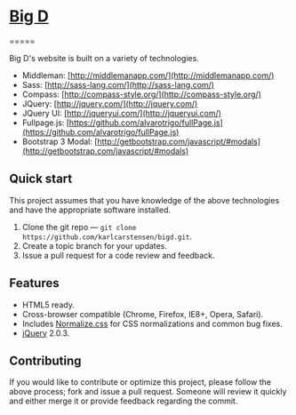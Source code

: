 # [Big D](http://bigdbarbecue.com)
=====

Big D's website is built on a variety of technologies.

* Middleman: [http://middlemanapp.com/](http://middlemanapp.com/)
* Sass: [http://sass-lang.com/](http://sass-lang.com/)
* Compass: [http://compass-style.org/](http://compass-style.org/)
* JQuery: [http://jquery.com/](http://jquery.com/)
* JQuery UI: [http://jqueryui.com/](http://jqueryui.com/)
* Fullpage.js: [https://github.com/alvarotrigo/fullPage.js](https://github.com/alvarotrigo/fullPage.js)
* Bootstrap 3 Modal: [http://getbootstrap.com/javascript/#modals](http://getbootstrap.com/javascript/#modals)

## Quick start

This project assumes that you have knowledge of the above technologies and have the appropriate software installed.

1. Clone the git repo — `git clone https://github.com/karlcarstensen/bigd.git`.
2. Create a topic branch for your updates.
3. Issue a pull request for a code review and feedback.

## Features

* HTML5 ready.
* Cross-browser compatible (Chrome, Firefox, IE8+, Opera, Safari).
* Includes [Normalize.css](http://necolas.github.com/normalize.css/) for CSS
  normalizations and common bug fixes.
* [jQuery](http://jquery.com/) 2.0.3.

## Contributing

If you would like to contribute or optimize this project, please follow the above process; fork and issue a pull request. Someone will review it quickly and either merge it or provide feedback regarding the commit.
